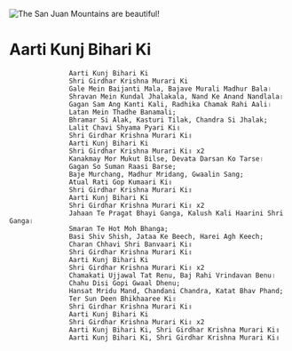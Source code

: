   ![The San Juan Mountains are beautiful!](lib/assets/images/artis/img.png "San Juan Mountains")

#   Aarti Kunj Bihari Ki
                   Aarti Kunj Bihari Ki
                   Shri Girdhar Krishna Murari Ki
                   Gale Mein Baijanti Mala, Bajave Murali Madhur Bala।
                   Shravan Mein Kundal Jhalakala, Nand Ke Anand Nandlala।
                   Gagan Sam Ang Kanti Kali, Radhika Chamak Rahi Aali।
                   Latan Mein Thadhe Banamali;
                   Bhramar Si Alak, Kasturi Tilak, Chandra Si Jhalak;
                   Lalit Chavi Shyama Pyari Ki॥
                   Shri Girdhar Krishna Murari Ki॥
                   Aarti Kunj Bihari Ki
                   Shri Girdhar Krishna Murari Ki॥ x2
                   Kanakmay Mor Mukut Bilse, Devata Darsan Ko Tarse।
                   Gagan So Suman Raasi Barse;
                   Baje Murchang, Madhur Mridang, Gwaalin Sang;
                   Atual Rati Gop Kumaari Ki॥
                   Shri Girdhar Krishna Murari Ki॥
                   Aarti Kunj Bihari Ki
                   Shri Girdhar Krishna Murari Ki॥ x2
                   Jahaan Te Pragat Bhayi Ganga, Kalush Kali Haarini Shri Ganga।
                   Smaran Te Hot Moh Bhanga;
                   Basi Shiv Shish, Jataa Ke Beech, Harei Agh Keech;
                   Charan Chhavi Shri Banvaari Ki॥
                   Shri Girdhar Krishna Murari Ki॥
                   Aarti Kunj Bihari Ki
                   Shri Girdhar Krishna Murari Ki॥ x2
                   Chamakati Ujjawal Tat Renu, Baj Rahi Vrindavan Benu।
                   Chahu Disi Gopi Gwaal Dhenu;
                   Hansat Mridu Mand, Chandani Chandra, Katat Bhav Phand;
                   Ter Sun Deen Bhikhaaree Ki॥
                   Shri Girdhar Krishna Murari Ki॥
                   Aarti Kunj Bihari Ki
                   Shri Girdhar Krishna Murari Ki॥ x2
                   Aarti Kunj Bihari Ki, Shri Girdhar Krishna Murari Ki॥
                   Aarti Kunj Bihari Ki, Shri Girdhar Krishna Murari Ki॥
